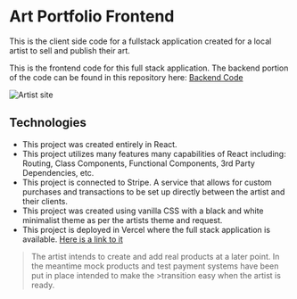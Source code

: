 # Art Portfolio Frontend

This is the client side code for a fullstack application created for a local artist to sell and publish their art.

This is the frontend code for this full stack application. The backend portion of the code can be found in this repository here: [Backend Code](https://github.com/king-sawyer/Art-Portfolio-Backend)



![Artist site](https://i.imgur.com/GO4Lefj.png)


## Technologies
- This project was created entirely in React.
- This project utilizes many features many capabilities of React including: Routing, Class Components, Functional Components, 3rd Party Dependencies, etc.
- This project is connected to Stripe. A service that allows for custom purchases and transactions to be set up directly between the artist and their clients.
- This project was created using vanilla CSS with a black and white minimalist theme as per the artists theme and request.
- This project is deployed in Vercel where the full stack application is available. [Here is a link to it](https://second-capstone.king-sawyer.vercel.app/)


>The artist intends to create and add real products at a later point. In the meantime mock products and test payment systems have been put in place intended to make the >transition easy when the artist is ready. 

